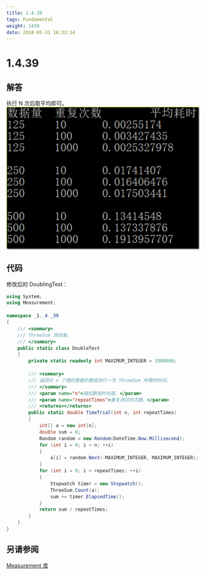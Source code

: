 ```yaml
---
title: 1.4.39
tags: Fundamental
weight: 1439
date: 2018-05-31 18:33:14
---
```


# 1.4.39


## 解答

执行 N 次后取平均即可。
![](/resources/1-4-39/1.png)

## 代码

修改后的 DoublingTest：

```csharp
using System;
using Measurement;

namespace _1._4._39
{
    /// <summary>
    /// ThreeSum 测试类。
    /// </summary>
    public static class DoubleTest
    {
        private static readonly int MAXIMUM_INTEGER = 1000000;

        /// <summary>
        /// 返回对 n 个随机整数的数组进行一次 ThreeSum 所需的时间。
        /// </summary>
        /// <param name="n">随机数组的长度。</param>
        /// <param name="repeatTimes">重复测试的次数。</param>
        /// <returns></returns>
        public static double TimeTrial(int n, int repeatTimes)
        {
            int[] a = new int[n];
            double sum = 0;
            Random random = new Random(DateTime.Now.Millisecond);
            for (int i = 0; i < n; ++i)
            {
                a[i] = random.Next(-MAXIMUM_INTEGER, MAXIMUM_INTEGER);
            }
            for (int i = 0; i < repeatTimes; ++i)
            {
                Stopwatch timer = new Stopwatch();
                ThreeSum.Count(a);
                sum += timer.ElapsedTime();
            }
            return sum / repeatTimes;
        }
    }
}
```

## 另请参阅

[Measurement 库](https://github.com/ikesnowy/Algorithms-4th-Edition-in-Csharp/tree/master/1%20Fundamental/1.4/Measurement)
